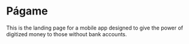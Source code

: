 # Págame

This is the landing page for a mobile app designed to give the power of digitized money to those without bank accounts.




